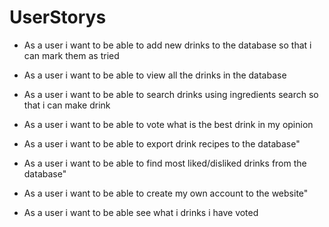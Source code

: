 # UserStorys

* As a user i want to be able to add new drinks to the database so that i can mark them as tried

* As a user i want to be able to view all the drinks in the database

* As a user i want to be able to search drinks using ingredients search so that i can make drink

* As a user i want to be able to vote what is the best drink in my opinion

* As a user i want to be able to export drink recipes to the database"

* As a user i want to be able to find most liked/disliked drinks from the database"

* As a user i want to be able to create my own account to the website"

* As a user i want to be able see what i drinks i have voted
